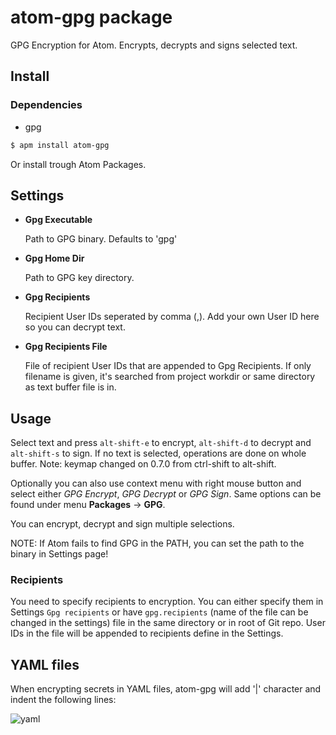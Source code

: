 # atom-gpg package

GPG Encryption for Atom. Encrypts, decrypts and signs selected text.

## Install

### Dependencies

  - gpg

```bash
$ apm install atom-gpg
```

Or install trough Atom Packages.

## Settings

  - **Gpg Executable**

    Path to GPG binary. Defaults to 'gpg'

  - **Gpg Home Dir**

    Path to GPG key directory.

  - **Gpg Recipients**

    Recipient User IDs seperated by comma (,). Add your own User ID here so you can decrypt text.

  - **Gpg Recipients File**

    File of recipient User IDs that are appended to Gpg Recipients. If only filename is given, it's searched from project workdir or same directory as text buffer file is in.

## Usage

Select text and press ```alt-shift-e``` to encrypt, ```alt-shift-d``` to decrypt and ```alt-shift-s``` to sign.
If no text is selected, operations are done on whole buffer.
Note: keymap changed on 0.7.0 from ctrl-shift to alt-shift.

Optionally you can also use context menu with right mouse button and select either _GPG Encrypt_,
_GPG Decrypt_ or _GPG Sign_. Same options can be found under menu __Packages__ -> __GPG__.

You can encrypt, decrypt and sign multiple selections.

NOTE: If Atom fails to find GPG in the PATH, you can set the path to the binary in Settings page!

### Recipients

You need to specify recipients to encryption. You can either specify them in Settings `Gpg recipients` or have `gpg.recipients` (name of the file can be changed in the settings) file in the same directory or in root of Git repo. User IDs in the file will be appended to recipients define in the Settings.

## YAML files

When encrypting secrets in YAML files, atom-gpg will add '|' character and indent the following lines:

![yaml](./yaml-example.png)
